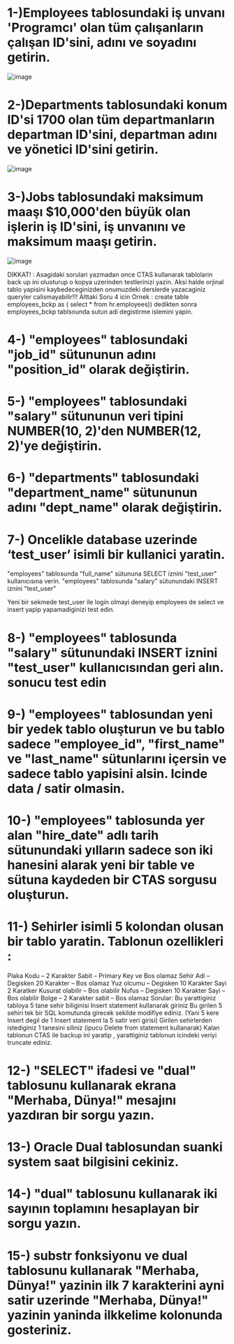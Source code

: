 
# 1-)Employees tablosundaki iş unvanı 'Programcı' olan tüm çalışanların çalışan ID'sini, adını ve soyadını getirin.
![image](https://github.com/cengarm/SQL-Homework-Techcareer.net/assets/126611512/bf8cda68-9f1a-43bd-9d96-2525617ceeca)
# 2-)Departments tablosundaki konum ID'si 1700 olan tüm departmanların departman ID'sini, departman adını ve yönetici ID'sini getirin.
![image](https://github.com/cengarm/SQL-Homework-Techcareer.net/assets/126611512/afc93d81-7af6-4f7b-804d-c5356d6ed01b)
# 3-)Jobs tablosundaki maksimum maaşı $10,000'den büyük olan işlerin iş ID'sini, iş unvanını ve maksimum maaşı getirin.
![image](https://github.com/cengarm/SQL-Homework-Techcareer.net/assets/126611512/a4468034-4705-4200-ab6a-69f9c81f40d3)

DIKKAT! : Asagidaki sorulari yazmadan once CTAS kullanarak tablolarin back up ini olusturup o kopya uzerinden testlerinizi yazin. Aksi halde orjinal tablo yapisini kaybedeceginizden onumuzdeki derslerde yazacaginiz queryler calismayabilir!!!
Alttaki Soru 4 icin Ornek : create table employees_bckp as ( select * from hr.employees)) dedikten sonra employees_bckp tablsounda sutun adi degistirme islemini yapin.

# 4-) "employees" tablosundaki "job_id" sütununun adını "position_id" olarak değiştirin.

# 5-) "employees" tablosundaki "salary" sütununun veri tipini NUMBER(10, 2)'den NUMBER(12, 2)'ye değiştirin.

# 6-) "departments" tablosundaki "department_name" sütununun adını "dept_name" olarak değiştirin.

# 7-) Oncelikle database uzerinde ‘test_user’ isimli bir kullanici yaratin.
"employees" tablosunda "full_name" sütununa SELECT iznini "test_user" kullanıcısına verin.
"employees" tablosunda "salary" sütunundaki INSERT iznini "test_user"

Yeni bir sekmede test_user ile login olmayi deneyip employees de select ve insert yapip yapamadiginizi test edin.

# 8-) "employees" tablosunda "salary" sütunundaki INSERT iznini "test_user" kullanıcısından geri alın. sonucu test edin

# 9-) "employees" tablosundan yeni bir yedek tablo oluşturun ve bu tablo sadece "employee_id", "first_name" ve "last_name" sütunlarını içersin ve sadece tablo yapisini alsin. Icinde data / satir olmasin.

# 10-) "employees" tablosunda yer alan "hire_date" adlı tarih sütunundaki yılların sadece son iki hanesini alarak yeni bir table ve sütuna kaydeden bir CTAS sorgusu oluşturun.

# 11-) Sehirler isimli 5 kolondan olusan bir tablo yaratin. Tablonun ozellikleri :
Plaka Kodu – 2 Karakter Sabit – Primary Key ve Bos olamaz
Sehir Adi – Degisken 20 Karakter – Bos olamaz
Yuz olcumu – Degisken 10 Karakter Sayi 2 Karatker Kusurat olabilir – Bos olabilir
Nufus – Degisken 10 Karakter Sayi – Bos olabilir
Bolge – 2 Karakter sabit – Bos olamaz 
Sorular: 
Bu yarattiginiz tabloya 5 tane sehir biliginisi Insert statement kullanarak giriniz
Bu girilen 5 sehiri tek bir SQL komutunda girecek sekilde modifiye ediniz. (Yani 5 kere Insert degil de 1 Insert statement la 5 satir veri girisi)
Girilen sehirlerden istediginiz 1 tanesini siliniz (ipucu Delete from statement kullanarak)
Kalan tablonun CTAS ile backup ini yaratip , yarattiginiz tablonun icindeki veriyi truncate ediniz.

# 12-) "SELECT" ifadesi ve "dual" tablosunu kullanarak ekrana "Merhaba, Dünya!" mesajını yazdıran bir sorgu yazın. 

# 13-) Oracle Dual tablosundan suanki system saat bilgisini cekiniz.

# 14-) "dual" tablosunu kullanarak iki sayının toplamını hesaplayan bir sorgu yazın.

# 15-) substr fonksiyonu ve dual tablosunu kullanarak "Merhaba, Dünya!" yazinin ilk 7 karakterini ayni satir uzerinde "Merhaba, Dünya!" yazinin yaninda ilkkelime kolonunda gosteriniz.

